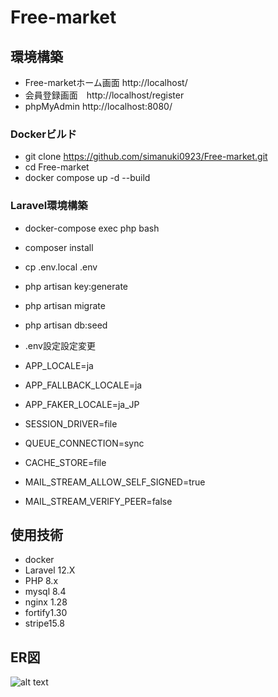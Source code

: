 # Free-market

## 環境構築
- Free-marketホーム画面 http://localhost/
- 会員登録画面　http://localhost/register
- phpMyAdmin http://localhost:8080/

### Dockerビルド
- git clone https://github.com/simanuki0923/Free-market.git
- cd Free-market
- docker compose up -d --build

### Laravel環境構築
- docker-compose exec php bash
- composer install
- cp .env.local .env
- php artisan key:generate
- php artisan migrate
- php artisan db:seed

- .env設定設定変更
- APP_LOCALE=ja
- APP_FALLBACK_LOCALE=ja
- APP_FAKER_LOCALE=ja_JP

- SESSION_DRIVER=file
- QUEUE_CONNECTION=sync
- CACHE_STORE=file

- MAIL_STREAM_ALLOW_SELF_SIGNED=true
- MAIL_STREAM_VERIFY_PEER=false

## 使用技術
- docker
- Laravel 12.X
- PHP 8.x
- mysql 8.4
- nginx 1.28
- fortify1.30
- stripe15.8

## ER図
![alt text](img/ER図.png)



